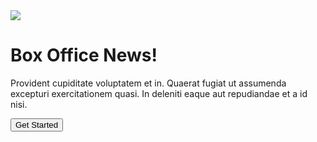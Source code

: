 <div class="hero bg-base-200 min-h-screen">
  <div class="hero-content flex-col lg:flex-row-reverse">
    <img
      src="https://img.freepik.com/vetores-gratis/freelancer-trabalhando-em-um-laptop-na-casa-dela_1150-35054.jpg?t=st=1741809895~exp=1741813495~hmac=27e5f2d4a9b0031a4cdff905ef8aee4768b3cb723fb12dec5adfb001593a9ad7&w=1480"
      class="max-w-sm rounded-lg shadow-2xl" />
    <div>
      <h1 class="text-5xl font-bold">Box Office News!</h1>
      <p class="py-6">
        Provident cupiditate voluptatem et in. Quaerat fugiat ut assumenda excepturi exercitationem
        quasi. In deleniti eaque aut repudiandae et a id nisi.
      </p>
      <button class="btn btn-primary">Get Started</button>
    </div>
  </div>
</div>
